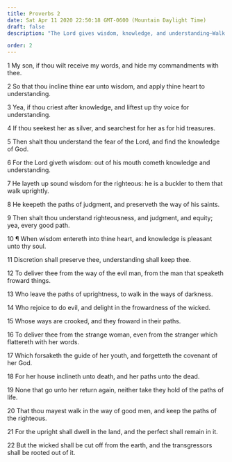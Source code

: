 ```yaml
---
title: Proverbs 2
date: Sat Apr 11 2020 22:50:18 GMT-0600 (Mountain Daylight Time)
draft: false
description: "The Lord gives wisdom, knowledge, and understanding—Walk in the way of good men."

order: 2
---
```

    
1 My son, if thou wilt receive my words, and hide my commandments with thee.

2 So that thou incline thine ear unto wisdom, and apply thine heart to understanding.

3 Yea, if thou criest after knowledge, and liftest up thy voice for understanding.

4 If thou seekest her as silver, and searchest for her as for hid treasures.

5 Then shalt thou understand the fear of the Lord, and find the knowledge of God.

6 For the Lord giveth wisdom: out of his mouth cometh knowledge and understanding.

7 He layeth up sound wisdom for the righteous: he is a buckler to them that walk uprightly.

8 He keepeth the paths of judgment, and preserveth the way of his saints.

9 Then shalt thou understand righteousness, and judgment, and equity; yea, every good path.

10 ¶ When wisdom entereth into thine heart, and knowledge is pleasant unto thy soul.

11 Discretion shall preserve thee, understanding shall keep thee.

12 To deliver thee from the way of the evil man, from the man that speaketh froward things.

13 Who leave the paths of uprightness, to walk in the ways of darkness.

14 Who rejoice to do evil, and delight in the frowardness of the wicked.

15 Whose ways are crooked, and they froward in their paths.

16 To deliver thee from the strange woman, even from the stranger which flattereth with her words.

17 Which forsaketh the guide of her youth, and forgetteth the covenant of her God.

18 For her house inclineth unto death, and her paths unto the dead.

19 None that go unto her return again, neither take they hold of the paths of life.

20 That thou mayest walk in the way of good men, and keep the paths of the righteous.

21 For the upright shall dwell in the land, and the perfect shall remain in it.

22 But the wicked shall be cut off from the earth, and the transgressors shall be rooted out of it.
